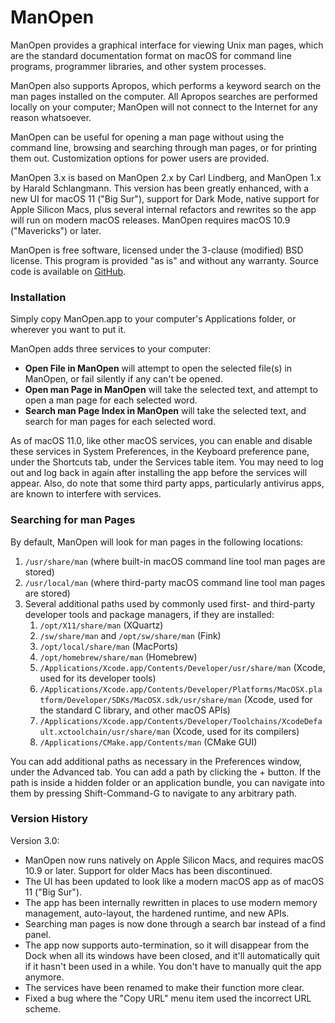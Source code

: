 # ManOpen

ManOpen provides a graphical interface for viewing Unix man pages, which are the standard documentation format on macOS for command line programs, programmer libraries, and other system processes.

ManOpen also supports Apropos, which performs a keyword search on the man pages installed on the computer. All Apropos searches are performed locally on your computer; ManOpen will not connect to the Internet for any reason whatsoever.

ManOpen can be useful for opening a man page without using the command line, browsing and searching through man pages, or for printing them out. Customization options for power users are provided.

ManOpen 3.x is based on ManOpen 2.x by Carl Lindberg, and ManOpen 1.x by Harald Schlangmann. This version has been greatly enhanced, with a new UI for macOS 11 ("Big Sur"), support for Dark Mode, native support for Apple Silicon Macs, plus several internal refactors and rewrites so the app will run on modern macOS releases. ManOpen requires macOS 10.9 ("Mavericks") or later.

ManOpen is free software, licensed under the 3-clause (modified) BSD license. This program is provided "as is" and without any warranty. Source code is available on [GitHub](https://github.com/nickzman/ManOpen).

### Installation

Simply copy ManOpen.app to your computer's Applications folder, or wherever you want to put it.

ManOpen adds three services to your computer:

- **Open File in ManOpen** will attempt to open the selected file(s) in ManOpen, or fail silently if any can't be opened.
- **Open man Page in ManOpen** will take the selected text, and attempt to open a man page for each selected word.
- **Search man Page Index in ManOpen** will take the selected text, and search for man pages for each selected word.

As of macOS 11.0, like other macOS services, you can enable and disable these services in System Preferences, in the Keyboard preference pane, under the Shortcuts tab, under the Services table item. You may need to log out and log back in again after installing the app before the services will appear. Also, do note that some third party apps, particularly antivirus apps, are known to interfere with services.

### Searching for man Pages

By default, ManOpen will look for man pages in the following locations:

1. `/usr/share/man` (where built-in macOS command line tool man pages are stored)
2. `/usr/local/man` (where third-party macOS command line tool man pages are stored)
3. Several additional paths used by commonly used first- and third-party developer tools and package managers, if they are installed:
   1. `/opt/X11/share/man` (XQuartz)
   2. `/sw/share/man` and `/opt/sw/share/man` (Fink)
   3. `/opt/local/share/man` (MacPorts)
   4. `/opt/homebrew/share/man` (Homebrew)
   5. `/Applications/Xcode.app/Contents/Developer/usr/share/man` (Xcode, used for its developer tools)
   6. `/Applications/Xcode.app/Contents/Developer/Platforms/MacOSX.platform/Developer/SDKs/MacOSX.sdk/usr/share/man` (Xcode, used for the standard C library, and other macOS APIs)
   7. `/Applications/Xcode.app/Contents/Developer/Toolchains/XcodeDefault.xctoolchain/usr/share/man` (Xcode, used for its compilers)
   8. `/Applications/CMake.app/Contents/man` (CMake GUI)

You can add additional paths as necessary in the Preferences window, under the Advanced tab. You can add a path by clicking the + button. If the path is inside a hidden folder or an application bundle, you can navigate into them by pressing Shift-Command-G to navigate to any arbitrary path.

### Version History

Version 3.0:

- ManOpen now runs natively on Apple Silicon Macs, and requires macOS 10.9 or later. Support for older Macs has been discontinued.
- The UI has been updated to look like a modern macOS app as of macOS 11 ("Big Sur").
- The app has been internally rewritten in places to use modern memory management, auto-layout, the hardened runtime, and new APIs.
- Searching man pages is now done through a search bar instead of a find panel.
- The app now supports auto-termination, so it will disappear from the Dock when all its windows have been closed, and it'll automatically quit if it hasn't been used in a while. You don't have to manually quit the app anymore.
- The services have been renamed to make their function more clear.
- Fixed a bug where the "Copy URL" menu item used the incorrect URL scheme.